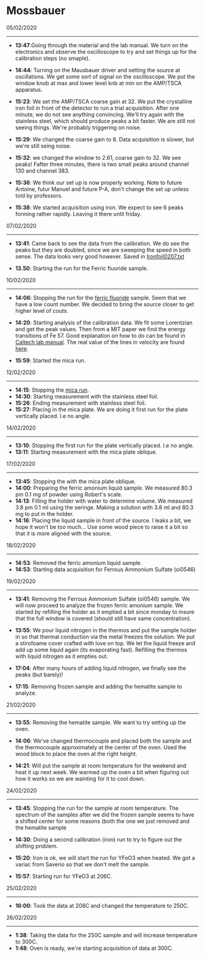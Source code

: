 Mossbauer
=============

05/02/2020
__________
* **13:47**:Going through the material and the lab manual. We turn on the electronics and observe the oscilloscope to try and set things up for the calibration steps (no smaple).

* **14:44**: Turning on the Mausbauer driver and setting the source at oscillations. We get some sort of signal on the oscilloscope. We put the window knob at max and lower level knb at min on the AMP/TSCA apparatus.

* **15:23**: We set the AMP/TSCA coarse gain at 32. We put the crystalline iron foil in front of the detector to run a trial acquisition. After one minute, we do not see anything convincing. We'll try again with the stainless steel, which should produce peaks a bit faster. We are still not seeing things. We're probably triggering on noise.

* **15:29**: We changed the coarse gain to 8. Data acquisition is slower, but we're still seing noise. 

* **15:32**: we changed the window to 2.61, coarse gain to 32. We see peaks! Fafter three minutes, there is two small peaks around channel 130 and channel 383.

* **15:36**: We think our set up is now properly working. Note to future Antoine, futur Manuel and future P-A, don't change the set up unless told by professors.

* **15:38**: We started acquisition using iron. We expect to see 6 peaks forming rather rapidly. Leaving it there until friday. 


07/02/2020
__________

* **13:41**: Came back to see the data from the calibration. We do see the peaks but they are doubled, since we are sweeping the speed in both sense. The data looks very good however. Saved in [Ironfoil0207.txt](https://github.com/antoinebelley/Phys_359/blob/master/Lab2_Mossbauer/Ironfoil0207.txt)


* **13.50**: Starting the run for the Ferric fluoride sample. 


10/02/2020
__________

* **14:06**: Stopping the run for the [ferric fluoride](https://github.com/antoinebelley/Phys_359/blob/master/Lab2_Mossbauer/ferricfluoride.txt) sample. Seem that we have a low count number. We decided to bring the source closer to get higher level of couts.

* **14:20**: Starting analysis of the calibration data. We fit some Lorentzian and get the peak values. Then from a MIT paper we find the energy transitions of Fe 57. Good explanation on how to do can be found in [Caltech lab manual](http://www.sophphx.caltech.edu/Physics_7/Experiment_29.pdf). The real value of the lines in velocity are found [here](https://aip.scitation.org/doi/pdf/10.1063/1.1659777?class=pdf).

* **15:59**: Started the mica run.



12/02/2020
__________

* **14:15**: Stopping the [mica run](https://github.com/antoinebelley/Phys_359/blob/master/Lab2_Mossbauer/mica0212.txt).
* **14:30**: Starting measurement with the stainless steel foil.
* **15:26**: Ending measurement with stainless steel foil.
* **15:27**: Placing in the mica plate. We are doing it first run for the plate vertically placed. I.e no angle.

14/02/2020
__________

* **13:10**: Stopping the  first run for the plate vertically placed. I.e no angle.
* **13:11**: Starting measurement with the mica plate oblique.


17/02/2020
__________

* **13:45**: Stopping the with the mica plate oblique.
* **14:00**: Preparing the ferric amonium liquid sample. We measured 80.3 pm 0.1 mg of powder using Robert's scale. 
* **14:13**: Filling the holder with water to determine volume. We measured 3.8 pm 0.1 ml using the seringe. Making a solution with 3.8 ml and 80.3 mg to put in the holder.
* **14:16**: Placing the liquid sample in front of the source. I leaks a bit, we hope it won't be too much... Use some wood piece to raise it a bit so that it is more aligned with the source.

18/02/2020
__________

* **14:53**: Removed the ferric amonium liquid sample.
* **14:53**: Starting data acquisition for Ferrous Ammonium Sulfate (oi0546)

19/02/2020
__________
* **13:41**: Removing the Ferrous Ammonium Sulfate (oi0546) sample. We will now proceed to analyze the frozen ferric amonium sample. We started by refilling the holder as it emptied a bit since monday to insure that the full window is covered (should still have same concentration).

* **13:55**: We pour liquid nitrogen in the thermos and put the sample holder in so that thermal conduction via the metal freezes the solution. We put a stirofoame cover crafted with love on top. We let the liquid freeze and add up some liquid again (its evaporating fast). Refilling the thermos with liquid nitrogen as it empties out.

* **17:04**: After many hours of adding liquid nitrogen, we finally see the peaks (but barely)!

* **17:15**: Removing frozen sample and adding the hematite sample to analyze.


21/02/2020
__________

* **13:55**: Removing the hematite sample. We want to try setting up the oven.

* **14:06**: We've changed thermocouple and placed both the sample and the thermocouple approximately at the center of the oven. Used the wood block to place the oven at the right height.

* **14:21**: Will put the sample at room temperature for the weekend and heat it up next week. We warmed up the oven a bit when figuring out how it works so we are wainting for it to cool down.

24/02/2020
__________

* **13:45**: Stopping the run for the sample at room temperature. The spectrum of the samples after we did the frozen sample seems to have a shifted center for some reasons (both the one we just removed and the hematite sample

* **14:30**: Doing a second calibration (iron) run to try to figure out the shifting problem.

* **15:20**: Iron is ok, we will start the run for YFeO3 when heated. We got a variac from Saverio so that we don't melt the sample. 

* **15:57**: Starting run for YFeO3 at 206C.


25/02/2020
__________

* **16:00**: Took the data at 208C and changed the temperature to 250C.


26/02/2020
__________

* **1:38**: Taking the data for the 250C sample and will increase temperature to 300C.
* **1:48**: Oven is ready, we're starting acquisition of data at 300C.
